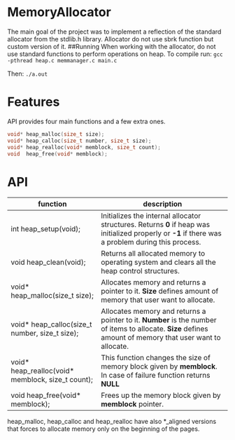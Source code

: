 # MemoryAllocator
The main goal of the project was to implement a reflection of the standard allocator from the stdlib.h library. Allocator do not use sbrk function but custom version of it.
##Running
When working with the allocator, do not use standard functions to perform operations on heap.
To compile run:
`gcc -pthread heap.c memmanager.c main.c`

Then:
`./a.out`

# Features
API provides four main functions and a few extra ones.
```c
void* heap_malloc(size_t size);
void* heap_calloc(size_t number, size_t size);
void* heap_realloc(void* memblock, size_t count);
void  heap_free(void* memblock);
```
# API
| function  | description  |
| ------------ | ------------ |
| int heap_setup(void);  | Initializes the internal allocator structures. Returns **0** if heap was initialized properly or **-1** if there was a problem during this process.|
| void heap_clean(void); | Returns all allocated memory to operating system and clears all the heap control structures.|
|  void* heap_malloc(size_t size); |  Allocates memory and returns a pointer to it. **Size** defines amount of memory that user want to allocate. |
|  void* heap_calloc(size_t number, size_t size); | Allocates memory and returns a pointer to it. **Number** is the number of items to allocate. **Size** defines amount of memory that user want to allocate.  |
|  void* heap_realloc(void* memblock, size_t count); | This function changes the size of memory block given by **memblock**. In case of failure function returns **NULL** |
| void  heap_free(void* memblock); | Frees up the memory block given by **memblock** pointer.  |

heap_malloc, heap_calloc and heap_realloc have also *_aligned versions that forces to allocate memory only on the beginning of the pages.
